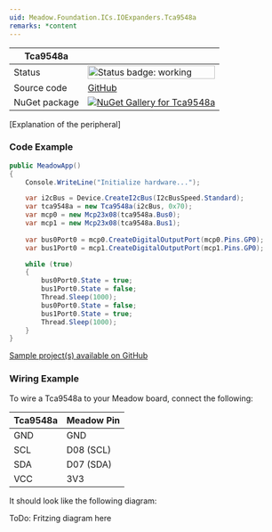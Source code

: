 ```yaml
---
uid: Meadow.Foundation.ICs.IOExpanders.Tca9548a
remarks: *content
---
```


| Tca9548a | |
|--------|--------|
| Status | <img src="https://img.shields.io/badge/Working-brightgreen" style="width: auto; height: -webkit-fill-available;" alt="Status badge: working" /> |
| Source code | [GitHub](https://github.com/WildernessLabs/Meadow.Foundation/tree/main/Source/Meadow.Foundation.Peripherals/ICs.IOExpanders.TCA9548A) |
| NuGet package | <a href="https://www.nuget.org/packages/Meadow.Foundation.ICs.IOExpanders.Tca9548a/" target="_blank"><img src="https://img.shields.io/nuget/v/Meadow.Foundation.ICs.IOExpanders.Tca9548a.svg?label=Meadow.Foundation.ICs.IOExpanders.Tca9548a" alt="NuGet Gallery for Tca9548a" /></a> |

[Explanation of the peripheral]

### Code Example

```csharp
public MeadowApp()
{
    Console.WriteLine("Initialize hardware...");

    var i2cBus = Device.CreateI2cBus(I2cBusSpeed.Standard);
    var tca9548a = new Tca9548a(i2cBus, 0x70);
    var mcp0 = new Mcp23x08(tca9548a.Bus0);
    var mcp1 = new Mcp23x08(tca9548a.Bus1);
  
    var bus0Port0 = mcp0.CreateDigitalOutputPort(mcp0.Pins.GP0);
    var bus1Port0 = mcp1.CreateDigitalOutputPort(mcp1.Pins.GP0);

    while (true)
    {
        bus0Port0.State = true;
        bus1Port0.State = false;
        Thread.Sleep(1000);
        bus0Port0.State = false;
        bus1Port0.State = true;
        Thread.Sleep(1000);
    }
}

```

[Sample project(s) available on GitHub](https://github.com/WildernessLabs/Meadow.Foundation/tree/main/Source/Meadow.Foundation.Peripherals/ICs.IOExpanders.TCA9548A/Samples/Tca9548a_Sample)

### Wiring Example

To wire a Tca9548a to your Meadow board, connect the following:

| Tca9548a | Meadow Pin  |
|----------|-------------|
| GND      | GND         |
| SCL      | D08 (SCL)   |
| SDA      | D07 (SDA)   |
| VCC      | 3V3         |

It should look like the following diagram:

ToDo: Fritzing diagram here





